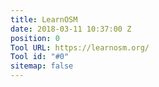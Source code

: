 ```yaml
---
title: LearnOSM
date: 2018-03-11 10:37:00 Z
position: 0
Tool URL: https://learnosm.org/
Tool id: "#0"
sitemap: false
---
```


